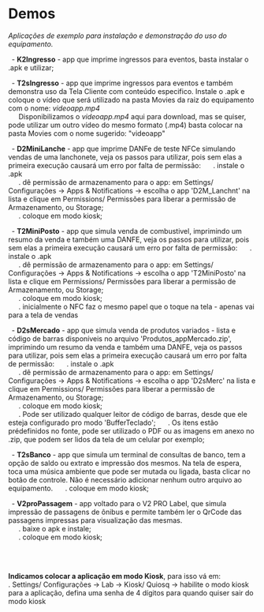 # Demos 
*Aplicações de exemplo para instalação e demonstração do uso do equipamento.*

<p>&ensp;- <b>K2Ingresso</b> - app que imprime ingressos para eventos, basta instalar o .apk e utilizar;</p>
<p>&ensp;- <b>T2sIngresso</b> - app que imprime ingressos para eventos e também demonstra uso da Tela Cliente com conteúdo especifico. Instale o .apk e coloque o vídeo que será utilizado na pasta Movies da raiz do equipamento com o nome: <i>videoapp.mp4</i><br>
  &ensp;&ensp;&ensp;Disponibilizamos o <i>videoapp.mp4</i> aqui para download, mas se quiser, pode utilizar um outro vídeo do mesmo formato (.mp4) basta colocar na pasta Movies com o nome sugerido: "videoapp"</p>
<p>&ensp;- <b>D2MiniLanche</b> - app que imprime DANFe de teste NFCe simulando vendas de uma lanchonete, veja os passos para utilizar, pois sem elas a primeira execução causará um erro por falta de permissão:
&ensp;&ensp;&ensp;. instale o .apk<br>
&ensp;&ensp;&ensp;. dê permissão de armazenamento para o app: em Settings/ Configurações -> Apps & Notifications -> escolha o app 'D2M_Lanchnt' na lista e clique em Permissions/ Permissões para liberar a permissão de Armazenamento, ou Storage;<br>
&ensp;&ensp;&ensp;. coloque em modo kiosk;</p>
<p>&ensp;- <b>T2MiniPosto</b> - app que simula venda de combustivel, imprimindo um resumo da venda e também uma DANFE, veja os passos para utilizar, pois sem elas a primeira execução causará um erro por falta de permissão:
&ensp;&ensp;&ensp;. instale o .apk<br>
&ensp;&ensp;&ensp;. dê permissão de armazenamento para o app: em Settings/ Configurações -> Apps & Notifications -> escolha o app 'T2MiniPosto' na lista e clique em Permissions/ Permissões para liberar a permissão de Armazenamento, ou Storage;<br>
&ensp;&ensp;&ensp;. coloque em modo kiosk;<br>
&ensp;&ensp;&ensp;. inicialmente o NFC faz o mesmo papel que o toque na tela - apenas vai para a tela de vendas</p>
<p>&ensp;- <b>D2sMercado</b> - app que simula venda de produtos variados - lista e código de barras disponíveis no arquivo 'Produtos_appMercado.zip', imprimindo um resumo da venda e também uma DANFE, veja os passos para utilizar, pois sem elas a primeira execução causará um erro por falta de permissão:
&ensp;&ensp;&ensp;. instale o .apk<br>
&ensp;&ensp;&ensp;. dê permissão de armazenamento para o app: em Settings/ Configurações -> Apps & Notifications -> escolha o app 'D2sMerc' na lista e clique em Permissions/ Permissões para liberar a permissão de Armazenamento, ou Storage;<br>
&ensp;&ensp;&ensp;. coloque em modo kiosk;<br>
&ensp;&ensp;&ensp;. Pode ser utilizado qualquer leitor de código de barras, desde que ele esteja configurado pro modo 'BufferTeclado';
&ensp;&ensp;&ensp;. Os itens estão prédefinidos no fonte, pode ser utilizado o PDF ou as imagens em anexo no .zip, que podem ser lidos da tela de um celular por exemplo;</p>
<p>&ensp;- <b>T2sBanco</b> - app que simula um terminal de consultas de banco, tem a opção de saldo ou extrato e impressão dos mesmos. Na tela de espera, toca uma música ambiente que pode ser mutada ou ligada, basta clicar no botão de controle. Não é necessário adicionar nenhum outro arquivo ao equipamento.
&ensp;&ensp;&ensp;. coloque em modo kiosk;<br></p>
<p>&ensp;- <b>V2proPassagem</b> - app voltado para o V2 PRO Label, que simula impressão de passagens de ônibus e permite também ler o QrCode das passagens impressas para visualização das mesmas.<br>
&ensp;&ensp;&ensp;. baixe o apk e instale;<br>
&ensp;&ensp;&ensp;. coloque em modo kiosk;<br></p>

<br><br>
<p><b>Indicamos colocar a aplicação em modo Kiosk</b>, para isso vá em:<br>
  . Settings/ Configurações -> Lab -> Kiosk/ Quiosq -> habilite o modo kiosk para a aplicação, defina uma senha de 4 dígitos para quando quiser sair do modo kiosk</p>
  <br>
